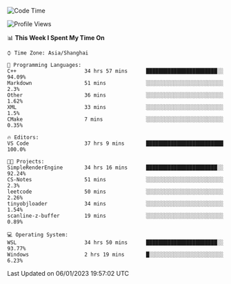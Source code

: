 <!--START_SECTION:waka-->
![Code Time](http://img.shields.io/badge/Code%20Time-556%20hrs%2048%20mins-blue)

![Profile Views](http://img.shields.io/badge/Profile%20Views-1-blue)

📊 **This Week I Spent My Time On** 

```text
⌚︎ Time Zone: Asia/Shanghai

💬 Programming Languages: 
C++                      34 hrs 57 mins      ███████████████████████░░   94.09% 
Markdown                 51 mins             ░░░░░░░░░░░░░░░░░░░░░░░░░   2.3% 
Other                    36 mins             ░░░░░░░░░░░░░░░░░░░░░░░░░   1.62% 
XML                      33 mins             ░░░░░░░░░░░░░░░░░░░░░░░░░   1.5% 
CMake                    7 mins              ░░░░░░░░░░░░░░░░░░░░░░░░░   0.35%

🔥 Editors: 
VS Code                  37 hrs 9 mins       █████████████████████████   100.0%

🐱‍💻 Projects: 
SimpleRenderEngine       34 hrs 16 mins      ███████████████████████░░   92.24% 
CS-Notes                 51 mins             ░░░░░░░░░░░░░░░░░░░░░░░░░   2.3% 
leetcode                 50 mins             ░░░░░░░░░░░░░░░░░░░░░░░░░   2.26% 
tinyobjloader            34 mins             ░░░░░░░░░░░░░░░░░░░░░░░░░   1.54% 
scanline-z-buffer        19 mins             ░░░░░░░░░░░░░░░░░░░░░░░░░   0.89%

💻 Operating System: 
WSL                      34 hrs 50 mins      ███████████████████████░░   93.77% 
Windows                  2 hrs 19 mins       █░░░░░░░░░░░░░░░░░░░░░░░░   6.23%

```


 Last Updated on 06/01/2023 19:57:02 UTC
<!--END_SECTION:waka-->